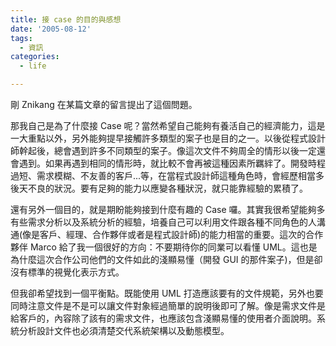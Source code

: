```yaml
---
title: 接 case 的目的與感想
date: '2005-08-12'
tags:
  - 資訊
categories:
  - life

---
```

剛 Znikang 在某篇文章的留言提出了這個問題。  
  
那我自己是為了什麼接 Case 呢？當然希望自己能夠有養活自己的經濟能力，這是一大重點以外，另外能夠提早接觸許多類型的案子也是目的之一。以後從程式設計師幹起後，總會遇到許多不同類型的案子。像這次文件不夠周全的情形以後一定還會遇到。如果再遇到相同的情形時，就比較不會再被這種因素所羈絆了。開發時程過短、需求模糊、不友善的客戶...等，在當程式設計師這種角色時，會經歷相當多後天不良的狀況。要有足夠的能力以應變各種狀況，就只能靠經驗的累積了。  
  
還有另外一個目的，就是期盼能夠接到什麼有趣的 Case 囉。其實我很希望能夠多有些需求分析以及系統分析的經驗，培養自己可以利用文件跟各種不同角色的人溝通(像是客戶、經理、合作夥伴或者是程式設計師)的能力相當的重要。這次的合作夥伴 Marco 給了我一個很好的方向：不要期待你的同業可以看懂 UML。這也是為什麼這次合作公司他們的文件如此的淺顯易懂（開發 GUI 的那件案子)，但是卻沒有標準的視覺化表示方式。  
  
但我卻希望找到一個平衡點。既能使用 UML 打造應該要有的文件規範，另外也要同時注意文件是不是可以讓文件對象經過簡單的說明後即可了解。像是需求文件是給客戶的，內容除了該有的需求文件，也應該包含淺顯易懂的使用者介面說明。系統分析設計文件也必須清楚交代系統架構以及動態模型。